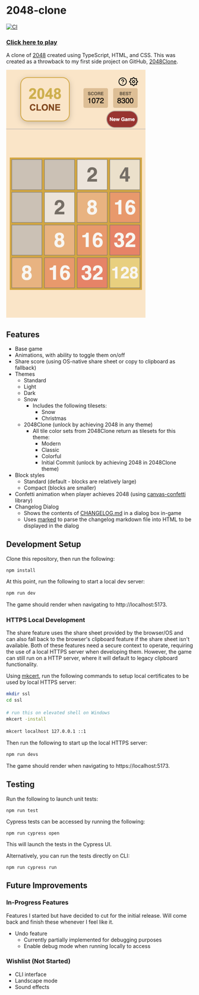 # 2048-clone

[![CI](https://github.com/Coteh/2048-clone/actions/workflows/ci.yml/badge.svg)](https://github.com/Coteh/2048-clone/actions/workflows/ci.yml)

### [**Click here to play**](https://coteh.github.io/2048-clone)

A clone of [2048](https://play2048.co/) created using TypeScript, HTML, and CSS. This was created as a throwback to my first side project on GitHub, [2048Clone](https://github.com/Coteh/2048Clone).

![Browser Game Screenshot](screenshot.png "Browser Game Screenshot")

## Features

- Base game
- Animations, with ability to toggle them on/off
- Share score (using OS-native share sheet or copy to clipboard as fallback)
- Themes
    - Standard
    - Light
    - Dark
    - Snow
        - Includes the following tilesets:
            - Snow
            - Christmas
    - 2048Clone (unlock by achieving 2048 in any theme)
        - All tile color sets from 2048Clone return as tilesets for this theme:
            - Modern
            - Classic
            - Colorful
            - Initial Commit (unlock by achieving 2048 in 2048Clone theme)
- Block styles
    - Standard (default - blocks are relatively large)
    - Compact (blocks are smaller)
- Confetti animation when player achieves 2048 (using [canvas-confetti](https://github.com/catdad/canvas-confetti) library)
- Changelog Dialog
    - Shows the contents of [CHANGELOG.md](CHANGELOG.md) in a dialog box in-game
    - Uses [marked](https://github.com/markedjs/marked) to parse the changelog markdown file into HTML to be displayed in the dialog

## Development Setup

Clone this repository, then run the following:

```
npm install
```

At this point, run the following to start a local dev server:

```sh
npm run dev
```

The game should render when navigating to http://localhost:5173.

### HTTPS Local Development

The share feature uses the share sheet provided by the browser/OS and can also fall back to the browser's clipboard feature if the share sheet isn't available. Both of these features need a secure context to operate, requiring the use of a local HTTPS server when developing them. However, the game can still run on a HTTP server, where it will default to legacy clipboard functionality.

Using [mkcert](https://github.com/FiloSottile/mkcert), run the following commands to setup local certificates to be used by local HTTPS server:

```sh
mkdir ssl
cd ssl

# run this on elevated shell on Windows
mkcert -install

mkcert localhost 127.0.0.1 ::1
```

Then run the following to start up the local HTTPS server:

```sh
npm run devs
```

The game should render when navigating to https://localhost:5173.

## Testing

Run the following to launch unit tests:

```
npm run test
```

Cypress tests can be accessed by running the following:

```
npm run cypress open
```

This will launch the tests in the Cypress UI. 

Alternatively, you can run the tests directly on CLI:

```
npm run cypress run
```

## Future Improvements

### In-Progress Features

Features I started but have decided to cut for the initial release. Will come back and finish these whenever I feel like it.

- Undo feature
    - Currently partially implemented for debugging purposes
    - Enable debug mode when running locally to access

### Wishlist (Not Started)

- CLI interface
- Landscape mode
- Sound effects
